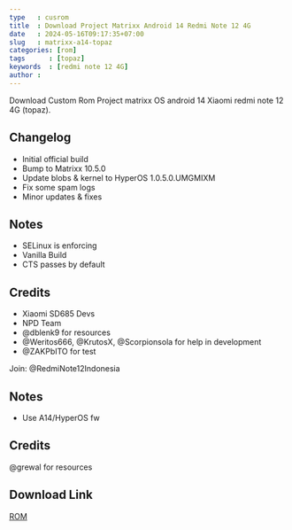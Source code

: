```yaml
---
type   : cusrom
title  : Download Project Matrixx Android 14 Redmi Note 12 4G
date   : 2024-05-16T09:17:35+07:00
slug   : matrixx-a14-topaz
categories: [rom]
tags      : [topaz]
keywords  : [redmi note 12 4G]
author : 
---
```


Download Custom Rom Project matrixx OS android 14 Xiaomi redmi note 12 4G (topaz).

## Changelog
- Initial official build
- Bump to Matrixx 10.5.0
- Update blobs & kernel to HyperOS 1.0.5.0.UMGMIXM
- Fix some spam logs
- Minor updates & fixes

## Notes
- SELinux is enforcing
- Vanilla Build
- CTS passes by default

## Credits
- Xiaomi SD685 Devs
- NPD Team
- @dblenk9 for resources
- @Weritos666, @KrutosX, @Scorpionsola for help in development
- @ZAKPbITO for test

Join: @RedmiNote12Indonesia

## Notes
- Use A14/HyperOS fw 

## Credits
@grewal for resources

## Download Link
[ROM](https://www.projectmatrixx.org/downloads/topaz)
